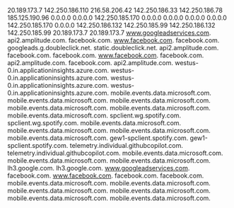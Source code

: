 20.189.173.7
142.250.186.110
216.58.206.42
142.250.186.33
142.250.186.78
185.125.190.96
0.0.0.0
0.0.0.0
142.250.185.170
0.0.0.0
0.0.0.0
0.0.0.0
0.0.0.0
142.250.185.170
0.0.0.0
142.250.186.132
142.250.185.99
142.250.186.132
142.250.185.99
20.189.173.7
20.189.173.7
www.googleadservices.com.
api2.amplitude.com.
facebook.com.
www.facebook.com.
facebook.com.
googleads.g.doubleclick.net.
static.doubleclick.net.
api2.amplitude.com.
facebook.com.
facebook.com.
www.facebook.com.
facebook.com.
api2.amplitude.com.
facebook.com.
api2.amplitude.com.
westus-0.in.applicationinsights.azure.com.
westus-0.in.applicationinsights.azure.com.
westus-0.in.applicationinsights.azure.com.
westus-0.in.applicationinsights.azure.com.
mobile.events.data.microsoft.com.
mobile.events.data.microsoft.com.
mobile.events.data.microsoft.com.
mobile.events.data.microsoft.com.
mobile.events.data.microsoft.com.
mobile.events.data.microsoft.com.
spclient.wg.spotify.com.
spclient.wg.spotify.com.
mobile.events.data.microsoft.com.
mobile.events.data.microsoft.com.
mobile.events.data.microsoft.com.
mobile.events.data.microsoft.com.
gew1-spclient.spotify.com.
gew1-spclient.spotify.com.
telemetry.individual.githubcopilot.com.
telemetry.individual.githubcopilot.com.
mobile.events.data.microsoft.com.
mobile.events.data.microsoft.com.
mobile.events.data.microsoft.com.
lh3.google.com.
lh3.google.com.
www.googleadservices.com.
facebook.com.
www.facebook.com.
facebook.com.
facebook.com.
mobile.events.data.microsoft.com.
mobile.events.data.microsoft.com.
mobile.events.data.microsoft.com.
mobile.events.data.microsoft.com.
mobile.events.data.microsoft.com.
mobile.events.data.microsoft.com.
